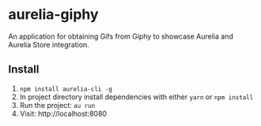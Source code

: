 # aurelia-giphy

An application for obtaining Gifs from Giphy to showcase Aurelia and Aurelia Store integration.

## Install

1. `npm install aurelia-cli -g`
2. In project directory install dependencies with either `yarn` or `npm install`
3. Run the project: `au run`
4. Visit: http://localhost:8080
